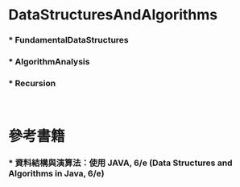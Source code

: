 DataStructuresAndAlgorithms
=====
### * FundamentalDataStructures
### * AlgorithmAnalysis
### * Recursion
<br />

參考書籍
=====
### * 資料結構與演算法：使用 JAVA, 6/e (Data Structures and Algorithms in Java, 6/e)

